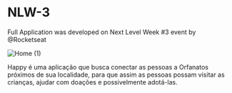 # NLW-3
Full Application was developed on Next Level Week #3 event by @Rocketseat

![Home (1)](https://user-images.githubusercontent.com/59658559/96353721-1f8e4d80-10a5-11eb-9ad7-9bd556aee36a.png)


Happy é uma aplicação que busca conectar as pessoas a Orfanatos próximos de sua localidade, para que assim as pessoas possam visitar as crianças, ajudar com doações e possivelmente adotá-las.
